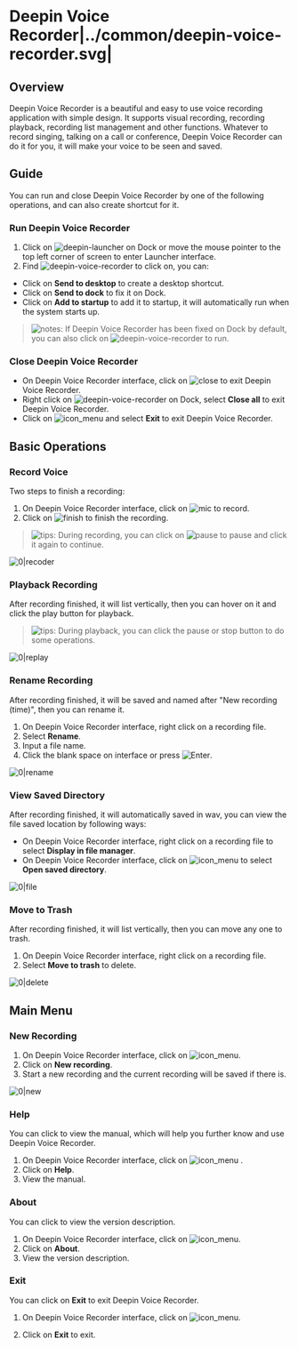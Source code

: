# Deepin Voice Recorder|../common/deepin-voice-recorder.svg|

## Overview

Deepin Voice Recorder is a beautiful and easy to use voice recording application with simple design. It supports visual recording, recording playback, recording list management and other functions. Whatever to record singing, talking on a call or conference, Deepin Voice Recorder can do it for you, it will make your voice to be seen and saved.

## Guide

You can run and close Deepin Voice Recorder by one of the following operations, and can also create shortcut for it.

### Run Deepin Voice Recorder

1. Click on ![deepin-launcher](icon/deepin-launcher.svg) on Dock or move the mouse pointer to the top left corner of screen to enter Launcher interface.
2. Find ![deepin-voice-recorder](icon/deepin-voice-recorder.svg) to click on, you can:

 - Click on **Send to desktop** to create a desktop shortcut.
 - Click on **Send to dock** to fix it on Dock.
 - Click on **Add to startup** to add it to startup, it will automatically run when the system starts up.

> ![notes](icon/notes.svg): If Deepin Voice Recorder has been fixed on Dock by default, you can also click on ![deepin-voice-recorder](icon/deepin-voice-recorder.svg) to run.

### Close Deepin Voice Recorder

- On Deepin Voice Recorder interface, click on ![close](icon/close_icon.svg) to exit Deepin Voice Recorder.
- Right click on ![deepin-voice-recorder](icon/deepin-voice-recorder.svg) on Dock, select **Close all** to exit Deepin Voice Recorder.
- Click on ![icon_menu](icon/icon_menu.svg) and select **Exit** to exit Deepin Voice Recorder.

## Basic Operations

### Record Voice

Two steps to finish a recording:

1. On Deepin Voice Recorder interface, click on ![mic](icon/mic.svg) to record.
2. Click on ![finish](icon/finish.svg) to finish the recording.

> ![tips](icon/tips.svg): During recording, you can click on ![pause](icon/pause.svg) to pause and click it again to continue.

![0|recoder](jpg/recorder.jpg)

### Playback Recording

After recording finished, it will list vertically, then you can hover on it and click the play button for playback.

> ![tips](icon/tips.svg): During playback, you can click the pause or stop button to do some operations.

![0|replay](jpg/replay.jpg)

### Rename Recording

After recording finished, it will be saved and named after "New recording (time)", then you can rename it.

1. On Deepin Voice Recorder interface, right click on a recording file.
2. Select **Rename**.
3. Input a file name.
4. Click the blank space on interface or press ![Enter](icon/Enter.svg).

![0|rename](jpg/rename.jpg)

### View Saved Directory

After recording finished, it will automatically saved in wav, you can view the file saved location by following ways:

- On Deepin Voice Recorder interface, right click on a recording file to select **Display in file manager**.
- On Deepin Voice Recorder interface, click on ![icon_menu](icon/icon_menu.svg) to select **Open saved directory**.

![0|file](jpg/file.jpg)

### Move to Trash

After recording finished, it will list vertically, then you can move any one to trash.

1. On Deepin Voice Recorder interface, right click on a recording file.
2. Select **Move to trash** to delete.

![0|delete](jpg/delete.jpg)

## Main Menu

### New Recording

1. On Deepin Voice Recorder interface, click on ![icon_menu](icon/icon_menu.svg).
2. Click on **New recording**.
3. Start a new recording and the current recording will be saved if there is.

![0|new](jpg/new.png)

### Help

You can click to view the manual, which will help you further know and use Deepin Voice Recorder.

1. On Deepin Voice Recorder interface, click on ![icon_menu](icon/icon_menu.svg) .
2. Click on **Help**.
3. View the manual.




### About

You can click to view the version description.

1. On Deepin Voice Recorder interface, click on ![icon_menu](icon/icon_menu.svg).
2. Click on **About**.
3. View the version description.



### Exit

You can click on **Exit** to exit Deepin Voice Recorder.

1. On Deepin Voice Recorder interface, click on ![icon_menu](icon/icon_menu.svg).

2. Click on **Exit** to exit.
